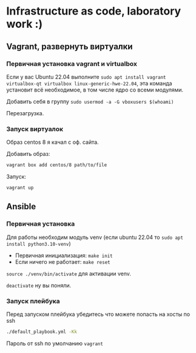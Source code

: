 # Infrastructure as code, laboratory work :)

## Vagrant, развернуть виртуалки

### Первичная установка vagrant и virtualbox
Если у вас Ubuntu 22.04 выполните `sudo apt install vagrant virtualbox-qt virtualbox linux-generic-hwe-22.04`, эта команда установит всё необходимое, в том числе ядро со всеми модулями.

Добавить себя в группу `sudo usermod -a -G vboxusers $(whoami)`

Перезагрузка.

### Запуск виртуалок

Образ centos 8 я качал с оф. сайта.

Добавить образ:

```sh
vagrant box add centos/8 path/to/file
```

Запуск:

```sh
vagrant up
```

## Ansible

### Первичная установка

Для работы необходим модуль venv (если ubuntu 22.04 то `sudo apt install python3.10-venv`)

- Первичная инициализация: `make init`
- Если ничего не работает: `make reset`

`source ./venv/bin/activate` для активации venv.

`deactivate` ну вы поняли.

### Запуск плейбука

Перед запуском плейбука убедитесь что можете попасть на хосты по ssh

```sh
./default_playbook.yml -Kk
```

Пароль от ssh по умолчанию `vagrant`
